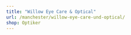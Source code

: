 ```yaml
---
title: "Willow Eye Care & Optical"
url: /manchester/willow-eye-care-und-optical/
shop: Optiker
---
```

